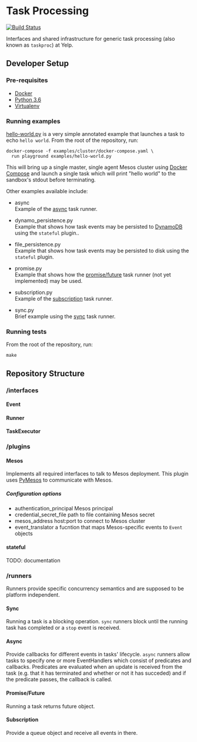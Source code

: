 # Task Processing
[![Build Status](https://travis-ci.org/Yelp/task_processing.svg?branch=master)](https://travis-ci.org/Yelp/task_processing)

Interfaces and shared infrastructure for generic task processing (also known as `taskproc`) at Yelp.

## Developer Setup

### Pre-requisites

+ [Docker](https://www.docker.com/get-docker)
+ [Python 3.6](https://www.python.org/downloads/)
+ [Virtualenv](https://virtualenv.pypa.io/en/stable/installation/)

### Running examples

[hello-world.py](/examples/hello-world/py) is a very simple annotated example that launches a task to echo `hello world`. From the root of the repository, run:

    docker-compose -f examples/cluster/docker-compose.yaml \
      run playground examples/hello-world.py

This will bring up a single master, single agent Mesos cluster using [Docker Compose](https://docs.docker.com/compose/) and launch a single task which will print "hello world" to the sandbox's stdout before terminating.

Other examples available include:
+ async  
Example of the [async](#async) task runner.

+ dynamo_persistence.py  
Example that shows how task events may be persisted to [DynamoDB](https://aws.amazon.com/dynamodb) using the `stateful` plugin..

+ file_persistence.py  
Example that shows how task events may be persisted to disk using the `stateful` plugin.

+ promise.py  
Example that shows how the [promise/future](#Promise/Future) task runner (not yet implemented) may be used.

+ subscription.py  
Example of the [subscription](#subscription) task runner.

+ sync.py  
Brief example using the [sync](#sync) task runner.

### Running tests

From the root of the repository, run:

    make

## Repository Structure

### /interfaces

#### Event

#### Runner

#### TaskExecutor

### /plugins

#### Mesos

Implements all required interfaces to talk to Mesos deployment. This plugin uses [PyMesos](https://github.com/douban/pymesos) to communicate with Mesos.

##### Configuration options

- authentication\_principal Mesos principal
- credential\_secret\_file path to file containing Mesos secret
- mesos\_address host:port to connect to Mesos cluster
- event_translator a fucntion that maps Mesos-specific events to `Event` objects

#### stateful

TODO: documentation

### /runners

Runners provide specific concurrency semantics and are supposed to be
platform independent.

#### Sync

Running a task is a blocking operation. `sync` runners block until the running task has completed or a `stop` event is received.

#### Async

Provide callbacks for different events in tasks' lifecycle. `async` runners allow tasks to specify one or more EventHandlers which consist of predicates and callbacks. Predicates are evaluated when an update is received from the task (e.g. that it has terminated and whether or not it has succeded) and if the predicate passes, the callback is called.

#### Promise/Future

Running a task returns future object.

#### Subscription

Provide a queue object and receive all events in there.
